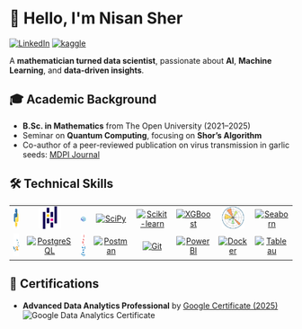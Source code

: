 # 👋 Hello, I'm Nisan Sher
[![LinkedIn](https://img.shields.io/badge/LinkedIn-0A66C2?style=for-the-badge&logo=linkedin&logoColor=white)](https://linkedin.com/in/nisan-sher/)
[![kaggle](https://img.shields.io/badge/Kaggle-20BEFF?style=for-the-badge&logo=kaggle&logoColor=white)](https://www.kaggle.com/nisansher)

A **mathematician turned data scientist**, passionate about **AI**, **Machine Learning**, and **data-driven insights**.

## 🎓 Academic Background

- **B.Sc. in Mathematics** from The Open University (2021–2025)
- Seminar on **Quantum Computing**, focusing on **Shor’s Algorithm**
- Co-author of a peer-reviewed publication on virus transmission in garlic seeds: [MDPI Journal](https://doi.org/10.3390/v14102092)  

[//]: # (  <img src="https://www.mdpi.com/viruses/viruses-14-02092/article_deploy/html/images/viruses-14-02092-g005.png" alt="Garlic virus research figure" width="300"/>)

## 🛠️ Technical Skills

<div class="table-wrapper">
  <table>
    <tr>
      <td align="center"><a href="https://www.python.org" target="_blank" rel="noreferrer" title="Python">
        <img src="https://raw.githubusercontent.com/devicons/devicon/master/icons/python/python-original.svg" alt="Python" width="40" height="40"/>
      </a></td>
      <td align="center"><a href="https://pandas.pydata.org/" target="_blank" title="Pandas">
        <img src="https://raw.githubusercontent.com/devicons/devicon/master/icons/pandas/pandas-original.svg" alt="Pandas" width="40"/>
      </a></td>
      <td align="center"><a href="https://numpy.org/" target="_blank" title="NumPy">
        <img src="https://raw.githubusercontent.com/devicons/devicon/master/icons/numpy/numpy-original.svg" alt="NumPy" width="40"/>
      </a></td>
      <td align="center"><a href="https://scipy.org/" target="_blank" title="SciPy">
        <img src="https://upload.wikimedia.org/wikipedia/commons/b/b2/SCIPY_2.svg" alt="SciPy" width="40"/>
      </a></td>
      <td align="center"><a href="https://scikit-learn.org/" target="_blank" title="Scikit-learn">
        <img src="https://upload.wikimedia.org/wikipedia/commons/0/05/Scikit_learn_logo_small.svg" alt="Scikit-learn" width="40"/>
      </a></td>
      <td align="center"><a href="https://xgboost.ai/" target="_blank" title="XGBoost">
        <img src="https://upload.wikimedia.org/wikipedia/commons/6/69/XGBoost_logo.png" alt="XGBoost" width="40"/>
      </a></td>
      <td align="center"><a href="https://matplotlib.org/" target="_blank" title="Matplotlib">
        <img src="https://raw.githubusercontent.com/devicons/devicon/master/icons/matplotlib/matplotlib-original.svg" alt="Matplotlib" width="40"/>
      </a></td>
      <td align="center"><a href="https://seaborn.pydata.org/" target="_blank" title="Seaborn">
        <img src="https://seaborn.pydata.org/_images/logo-mark-lightbg.svg" alt="Seaborn" width="40"/>
      </a></td>
    </tr>
    <tr> 
      <td align="center"><a href="https://www.mysql.com/" target="_blank" rel="noreferrer" title="MySQL">
        <img src="https://raw.githubusercontent.com/devicons/devicon/master/icons/mysql/mysql-original-wordmark.svg" alt="MySQL" width="40" height="40"/>
      </a></td>
      <td align="center"><a href="https://www.postgresql.org/" target="_blank" title="PostgreSQL">
        <img src="https://upload.wikimedia.org/wikipedia/commons/2/29/Postgresql_elephant.svg" alt="PostgreSQL" width="40"/>
      </a></td>
      <td align="center"><a href="https://www.java.com" target="_blank" rel="noreferrer" title="Java">
        <img src="https://raw.githubusercontent.com/devicons/devicon/master/icons/java/java-original.svg" alt="Java" width="40" height="40"/>
      </a></td>
      <td align="center"><a href="https://postman.com" target="_blank" rel="noreferrer" title="Postman">
        <img src="https://www.vectorlogo.zone/logos/getpostman/getpostman-icon.svg" alt="Postman" width="40" height="40"/>
      </a></td>
      <td align="center"><a href="https://git-scm.com/" target="_blank" rel="noreferrer" title="Git">
        <img src="https://www.vectorlogo.zone/logos/git-scm/git-scm-icon.svg" alt="Git" width="40" height="40"/>
      </a></td>
      <td align="center"><a href="https://powerbi.microsoft.com/" target="_blank" rel="noreferrer" title="Power BI">
        <img src="https://upload.wikimedia.org/wikipedia/commons/c/cf/New_Power_BI_Logo.svg" alt="Power BI" width="40" height="40"/>
      </a></td>
      <td align="center"><a href="https://www.docker.com/" target="_blank" title="Docker">
        <img src="https://www.docker.com/wp-content/uploads/2022/03/vertical-logo-monochromatic.png" alt="Docker" width="40"/>
      </a></td>
      <td align="center"><a href="https://www.tableau.com/" target="_blank" rel="noreferrer" title="Tableau">
        <img src="https://cdn.iconscout.com/icon/free/png-512/free-tableau-icon-download-in-svg-png-gif-file-formats--software-logo-freebies-pack-logos-icons-4489897.png?f=webp&w=512" alt="Tableau" width="40" style="padding: 0px;"/>
      </a></td>
    </tr>
  </table>
</div>



## 📄 Certifications

- **Advanced Data Analytics Professional** by [Google Certificate (2025)](https://www.credly.com/badges/e81e2d15-ed99-4264-a143-5ac090ce7c4d/public_url)  
  <img src="https://images.credly.com/size/220x220/images/9267a387-1a51-4ebe-8c05-976a5ec4c3d0/image.png" alt="Google Data Analytics Certificate" width="200"/>


[//]: # ()
[//]: # (# Hi, I'm Nisan)

[//]: # (### Passionate about Data Science, AI, and Machine Learning 💙)

[//]: # ()
[//]: # ([![LinkedIn]&#40;https://img.shields.io/badge/LinkedIn-0A66C2?style=for-the-badge&logo=linkedin&logoColor=white&#41;]&#40;https://linkedin.com/in/nisan-sher/&#41;)

[//]: # ([![kaggle]&#40;https://img.shields.io/badge/Kaggle-20BEFF?style=for-the-badge&logo=kaggle&logoColor=white&#41;]&#40;https://www.kaggle.com/nisansher&#41;)

[//]: # ()
[//]: # (- 🎓 I hold a **B.Sc. in Mathematics** and have a strong analytical background.)

[//]: # ()
[//]: # (- 🔬 I worked as a **research assistant at a government institute** and was a **co-author of a scientific publication**: [MDPI Paper]&#40;https://www.mdpi.com/1999-4915/14/10/2092&#41;.)

[//]: # ()
[//]: # (- 📝 My **seminar research** focused on **Quantum Computation**, with an emphasis on **Shor's Algorithm**.)

[//]: # ()
[//]: # ([//]: # &#40;- 🚀 Currently, I’m transitioning into the **data science and analytics field**.&#41;)
[//]: # ()
[//]: # (### 🛠️ Technologies & 🐍 Python Libraries for Data, Visualization & ML)

[//]: # ()
[//]: # ()
[//]: # (<div class="table-wrapper">)

[//]: # (  <table>)

[//]: # (    <tr>)

[//]: # (      <td align="center"><a href="https://www.python.org" target="_blank" rel="noreferrer" title="Python">)

[//]: # (        <img src="https://raw.githubusercontent.com/devicons/devicon/master/icons/python/python-original.svg" alt="Python" width="40" height="40"/>)

[//]: # (      </a></td>)

[//]: # (      <td align="center"><a href="https://pandas.pydata.org/" target="_blank" title="Pandas">)

[//]: # (        <img src="https://raw.githubusercontent.com/devicons/devicon/master/icons/pandas/pandas-original.svg" alt="Pandas" width="40"/>)

[//]: # (      </a></td>)

[//]: # (      <td align="center"><a href="https://numpy.org/" target="_blank" title="NumPy">)

[//]: # (        <img src="https://raw.githubusercontent.com/devicons/devicon/master/icons/numpy/numpy-original.svg" alt="NumPy" width="40"/>)

[//]: # (      </a></td>)

[//]: # (      <td align="center"><a href="https://scipy.org/" target="_blank" title="SciPy">)

[//]: # (        <img src="https://upload.wikimedia.org/wikipedia/commons/b/b2/SCIPY_2.svg" alt="SciPy" width="40"/>)

[//]: # (      </a></td>)

[//]: # (      <td align="center"><a href="https://scikit-learn.org/" target="_blank" title="Scikit-learn">)

[//]: # (        <img src="https://upload.wikimedia.org/wikipedia/commons/0/05/Scikit_learn_logo_small.svg" alt="Scikit-learn" width="40"/>)

[//]: # (      </a></td>)

[//]: # (      <td align="center"><a href="https://xgboost.ai/" target="_blank" title="XGBoost">)

[//]: # (        <img src="https://upload.wikimedia.org/wikipedia/commons/6/69/XGBoost_logo.png" alt="XGBoost" width="40"/>)

[//]: # (      </a></td>)

[//]: # (      <td align="center"><a href="https://matplotlib.org/" target="_blank" title="Matplotlib">)

[//]: # (        <img src="https://raw.githubusercontent.com/devicons/devicon/master/icons/matplotlib/matplotlib-original.svg" alt="Matplotlib" width="40"/>)

[//]: # (      </a></td>)

[//]: # (      <td align="center"><a href="https://seaborn.pydata.org/" target="_blank" title="Seaborn">)

[//]: # (        <img src="https://seaborn.pydata.org/_images/logo-mark-lightbg.svg" alt="Seaborn" width="40"/>)

[//]: # (      </a></td>)

[//]: # (    </tr>)

[//]: # (  </table>)

[//]: # (</div>)

[//]: # ()
[//]: # (<br>)

[//]: # ()
[//]: # (<div class="table-wrapper">)

[//]: # (  <table>)

[//]: # (    <tr>)

[//]: # (      <td align="center"><a href="https://www.mysql.com/" target="_blank" rel="noreferrer" title="MySQL">)

[//]: # (        <img src="https://raw.githubusercontent.com/devicons/devicon/master/icons/mysql/mysql-original-wordmark.svg" alt="MySQL" width="40" height="40"/>)

[//]: # (      </a></td>)

[//]: # (      <td align="center"><a href="https://www.java.com" target="_blank" rel="noreferrer" title="Java">)

[//]: # (        <img src="https://raw.githubusercontent.com/devicons/devicon/master/icons/java/java-original.svg" alt="Java" width="40" height="40"/>)

[//]: # (      </a></td>)

[//]: # (      <td align="center"><a href="https://postman.com" target="_blank" rel="noreferrer" title="Postman">)

[//]: # (        <img src="https://www.vectorlogo.zone/logos/getpostman/getpostman-icon.svg" alt="Postman" width="40" height="40"/>)

[//]: # (      </a></td>)

[//]: # (      <td align="center"><a href="https://git-scm.com/" target="_blank" rel="noreferrer" title="Git">)

[//]: # (        <img src="https://www.vectorlogo.zone/logos/git-scm/git-scm-icon.svg" alt="Git" width="40" height="40"/>)

[//]: # (      </a></td>)

[//]: # (      <td align="center"><a href="https://powerbi.microsoft.com/" target="_blank" rel="noreferrer" title="Power BI">)

[//]: # (        <img src="https://upload.wikimedia.org/wikipedia/commons/c/cf/New_Power_BI_Logo.svg" alt="Power BI" width="40" height="40"/>)

[//]: # (      </a></td>)

[//]: # (      <td align="center"><a href="https://www.tableau.com/" target="_blank" rel="noreferrer" title="Tableau">)

[//]: # (        <img src="https://upload.wikimedia.org/wikipedia/commons/4/4b/Tableau_Logo.png" alt="Tableau" width="110" height="30" style="padding: 0px;"/>)

[//]: # (      </a></td>)

[//]: # (    </tr>)

[//]: # (  </table>)

[//]: # (</div>)
